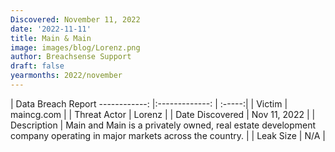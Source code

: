```yaml
---
Discovered: November 11, 2022
date: '2022-11-11'
title: Main & Main
image: images/blog/Lorenz.png
author: Breachsense Support
draft: false
yearmonths: 2022/november
---
```



| Data Breach Report
------------:     |:-------------:    | :-----:|
| Victim      | maincg.com      | 
| Threat Actor      | Lorenz      | 
| Date Discovered      | Nov 11, 2022      | 
| Description      | Main and Main is a privately owned, real estate development company operating in major markets across the country.      | 
| Leak Size      | N/A      | 

